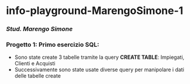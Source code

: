 # info-playground-MarengoSimone-1

### _Stud. Marengo Simone_

### Progetto 1: Primo esercizio SQL:
- Sono state create 3 tabelle tramite la query **CREATE TABLE**: Impiegati, Clienti e Acquisti
- Successivamente sono state usate diverse query per manipolare i dati delle tabelle create
